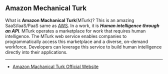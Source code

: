## Amazon Mechanical Turk

What is __Amazon Machanical Turk__(MTurk)? This is an amazing SaaS/IaaS/PaaS same as [AWS](aws.md). In a work, it is ___Human intelligence through an API___. MTurk operates a marketplace for work that requires human intelligence. The MTurk web service enables companies to programmatically access this marketplace and a diverse, on-demand workforce. Developers can leverage this service to build human intelligence directly into their applications.

---
* [Amazon Machanical Turk Official Website](https://www.mturk.com)